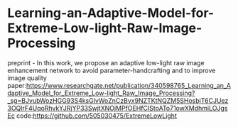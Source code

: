 # Learning-an-Adaptive-Model-for-Extreme-Low-light-Raw-Image-Processing
preprint - In this work, we propose an adaptive low-light raw image enhancement network to avoid parameter-handcrafting and to improve image quality
paper:https://www.researchgate.net/publication/340598765_Learning_an_Adaptive_Model_for_Extreme_Low-light_Raw_Image_Processing?_sg=BJvubWozHGG93S4ksGlvWoZnCzBvx9NZTKtNQZM5SHosbjT6CJUez3OQlrF4UqoRhvkYJRjYP33SwjtXNOjMPfOEHfCIStoATo71owXMdhmiLOJgsEc
code:https://github.com/505030475/ExtremeLowLight
